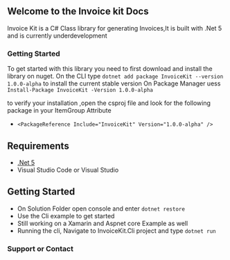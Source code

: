 ## Welcome to the Invoice kit Docs

Invoice Kit is a C# Class library for generating Invoices,It is built with .Net 5 and is currently underdevelopment 

### Getting Started

To get started with this library you need to first download and install the library on nuget.
On the CLI type `dotnet add package InvoiceKit --version 1.0.0-alpha` to install the current stable version
On Package Manager uess `Install-Package InvoiceKit -Version 1.0.0-alpha`

to verify your installation ,open the csproj file and look for the following package in your ItemGroup Attribute 
 * `<PackageReference Include="InvoiceKit" Version="1.0.0-alpha" />`

## Requirements 
  - [.Net 5](https://dotnet.microsoft.com/download/dotnet/5.0)
  - Visual Studio Code or Visual Studio

## Getting Started 
  - On Solution Folder open console and enter `dotnet restore`
  - Use the Cli example to get started
  - Still working on a Xamarin and Aspnet core Example as well
  - Running the cli, Navigate to InvoiceKit.Cli project and type `dotnet run`  



### Support or Contact
